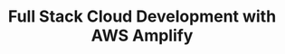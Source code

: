 ---
title: Full Stack Cloud Development with AWS Amplify
description: 'Learn a little about the philosophy behind Amplify and then walk through how to build a full stack photo-sharing app on AWS.'
banner: './banner.jpg'
authorIds:
  - nader-dabit
href: https://www.codemag.com/article/2101061
platforms:
  - JavaScript
  - React
  - Web
categories:
  - Authentication
---